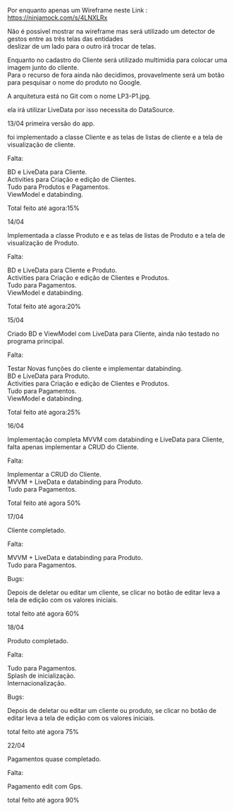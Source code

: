 Por enquanto apenas um Wireframe neste Link : https://ninjamock.com/s/4LNXLRx

Não é possivel mostrar na wireframe mas será utilizado um detector de gestos entre as três telas das entidades\
deslizar de um lado para o outro irá trocar de telas.

Enquanto no cadastro do Cliente será utilizado multimidia para colocar uma imagem junto do cliente.\
Para o recurso de fora ainda não decidimos, provavelmente será um botão para pesquisar o nome do produto no Google.

A arquitetura está no Git com o nome LP3-P1.jpg.

ela irá utilizar LiveData por isso necessita do DataSource.

13/04 primeira versão do app.

foi implementado a classe Cliente e as telas de listas de cliente e a tela de visualização de cliente.

Falta:

BD e LiveData para Cliente.\
Activities para Criação e edição de Clientes.\
Tudo para Produtos e Pagamentos.\
ViewModel e databinding.

Total feito até agora:15%

14/04

Implementada a classe Produto e e as telas de listas de Produto e a tela de visualização de Produto.

Falta:

BD e LiveData para Cliente e Produto.\
Activities para Criação e edição de Clientes e Produtos.\
Tudo para Pagamentos.\
ViewModel e databinding.

Total feito até agora:20%

15/04

Criado BD e ViewModel com LiveData para Cliente, ainda não testado no programa principal.

Falta:

Testar Novas funções do cliente e implementar databinding.\
BD e LiveData para  Produto.\
Activities para Criação e edição de Clientes e Produtos.\
Tudo para Pagamentos.\
ViewModel e databinding.

Total feito até agora:25%

16/04

Implementação completa MVVM com databinding e LiveData para Cliente, falta apenas implementar a CRUD do Cliente.

Falta:

Implementar a CRUD do Cliente.\
MVVM + LiveData e databinding para Produto.\
Tudo para Pagamentos.

Total feito até agora 50%

17/04

Cliente completado.

Falta:

MVVM + LiveData e databinding para Produto.\
Tudo para Pagamentos.

Bugs:

Depois de deletar ou editar um cliente, se clicar no botão de editar leva a tela de edição com os valores iniciais.

total feito até agora 60%

18/04

Produto completado.

Falta:

Tudo para Pagamentos.\
Splash de inicialização.\
Internacionalização.

Bugs:

Depois de deletar ou editar um cliente ou produto, se clicar no botão de editar leva a tela de edição com os valores iniciais.

total feito até agora 75%

22/04

Pagamentos quase completado.

Falta:

Pagamento edit com Gps.

total feito até agora 90%